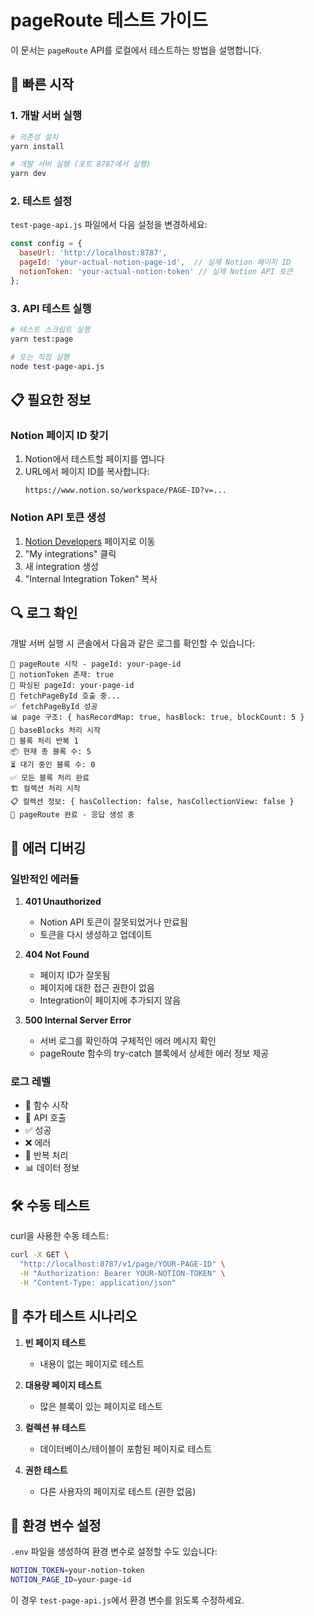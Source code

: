 # pageRoute 테스트 가이드

이 문서는 `pageRoute` API를 로컬에서 테스트하는 방법을 설명합니다.

## 🚀 빠른 시작

### 1. 개발 서버 실행

```bash
# 의존성 설치
yarn install

# 개발 서버 실행 (포트 8787에서 실행)
yarn dev
```

### 2. 테스트 설정

`test-page-api.js` 파일에서 다음 설정을 변경하세요:

```javascript
const config = {
  baseUrl: 'http://localhost:8787',
  pageId: 'your-actual-notion-page-id',  // 실제 Notion 페이지 ID
  notionToken: 'your-actual-notion-token' // 실제 Notion API 토큰
};
```

### 3. API 테스트 실행

```bash
# 테스트 스크립트 실행
yarn test:page

# 또는 직접 실행
node test-page-api.js
```

## 📋 필요한 정보

### Notion 페이지 ID 찾기
1. Notion에서 테스트할 페이지를 엽니다
2. URL에서 페이지 ID를 복사합니다:
   ```
   https://www.notion.so/workspace/PAGE-ID?v=...
   ```

### Notion API 토큰 생성
1. [Notion Developers](https://developers.notion.com/) 페이지로 이동
2. "My integrations" 클릭
3. 새 integration 생성
4. "Internal Integration Token" 복사

## 🔍 로그 확인

개발 서버 실행 시 콘솔에서 다음과 같은 로그를 확인할 수 있습니다:

```
🚀 pageRoute 시작 - pageId: your-page-id
🔑 notionToken 존재: true
📄 파싱된 pageId: your-page-id
📡 fetchPageById 호출 중...
✅ fetchPageById 성공
📊 page 구조: { hasRecordMap: true, hasBlock: true, blockCount: 5 }
🔧 baseBlocks 처리 시작
🔄 블록 처리 반복 1
📦 현재 총 블록 수: 5
⏳ 대기 중인 블록 수: 0
✅ 모든 블록 처리 완료
🏗️ 컬렉션 처리 시작
📋 컬렉션 정보: { hasCollection: false, hasCollectionView: false }
🎉 pageRoute 완료 - 응답 생성 중
```

## 🐛 에러 디버깅

### 일반적인 에러들

1. **401 Unauthorized**
   - Notion API 토큰이 잘못되었거나 만료됨
   - 토큰을 다시 생성하고 업데이트

2. **404 Not Found**
   - 페이지 ID가 잘못됨
   - 페이지에 대한 접근 권한이 없음
   - Integration이 페이지에 추가되지 않음

3. **500 Internal Server Error**
   - 서버 로그를 확인하여 구체적인 에러 메시지 확인
   - pageRoute 함수의 try-catch 블록에서 상세한 에러 정보 제공

### 로그 레벨

- 🚀 함수 시작
- 📡 API 호출
- ✅ 성공
- ❌ 에러
- 🔄 반복 처리
- 📊 데이터 정보

## 🛠️ 수동 테스트

curl을 사용한 수동 테스트:

```bash
curl -X GET \
  "http://localhost:8787/v1/page/YOUR-PAGE-ID" \
  -H "Authorization: Bearer YOUR-NOTION-TOKEN" \
  -H "Content-Type: application/json"
```

## 📝 추가 테스트 시나리오

1. **빈 페이지 테스트**
   - 내용이 없는 페이지로 테스트

2. **대용량 페이지 테스트**
   - 많은 블록이 있는 페이지로 테스트

3. **컬렉션 뷰 테스트**
   - 데이터베이스/테이블이 포함된 페이지로 테스트

4. **권한 테스트**
   - 다른 사용자의 페이지로 테스트 (권한 없음)

## 🔧 환경 변수 설정

`.env` 파일을 생성하여 환경 변수로 설정할 수도 있습니다:

```bash
NOTION_TOKEN=your-notion-token
NOTION_PAGE_ID=your-page-id
```

이 경우 `test-page-api.js`에서 환경 변수를 읽도록 수정하세요.
